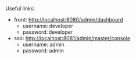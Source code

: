 Useful links:
- front: [http://localhost:8080/admin/dashboard](http://localhost:8080/admin/dashboard)
  - username: developer
  - password: developer
- sso: [http://localhost:8081/admin/master/console](http://localhost:8081/admin/master/console)
  - username: admin
  - password: admin
